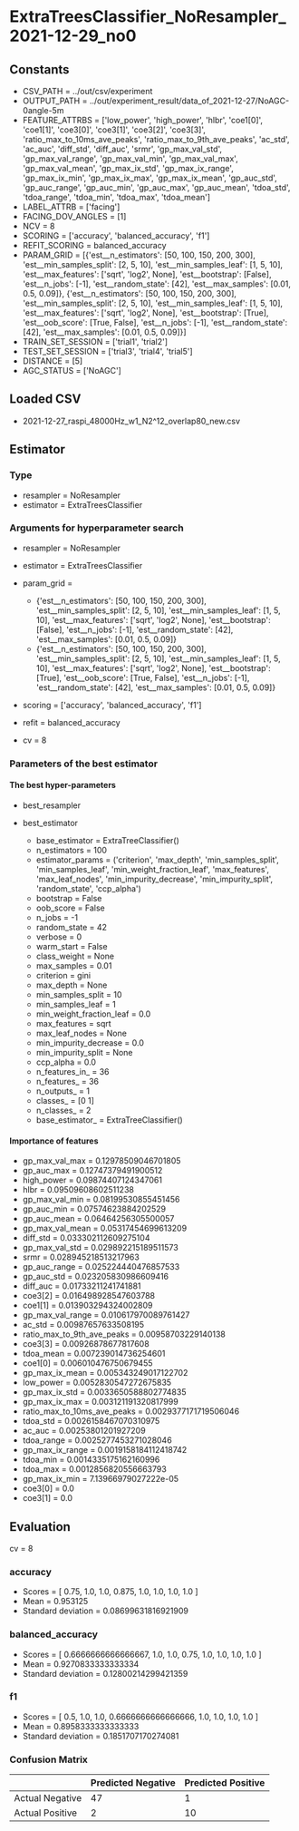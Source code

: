 # ExtraTreesClassifier_NoResampler_2021-12-29_no0
## Constants
- CSV_PATH = ../out/csv/experiment
- OUTPUT_PATH = ../out/experiment_result/data_of_2021-12-27/NoAGC-0angle-5m
- FEATURE_ATTRBS = ['low_power', 'high_power', 'hlbr', 'coe1[0]', 'coe1[1]', 'coe3[0]', 'coe3[1]', 'coe3[2]', 'coe3[3]', 'ratio_max_to_10ms_ave_peaks', 'ratio_max_to_9th_ave_peaks', 'ac_std', 'ac_auc', 'diff_std', 'diff_auc', 'srmr', 'gp_max_val_std', 'gp_max_val_range', 'gp_max_val_min', 'gp_max_val_max', 'gp_max_val_mean', 'gp_max_ix_std', 'gp_max_ix_range', 'gp_max_ix_min', 'gp_max_ix_max', 'gp_max_ix_mean', 'gp_auc_std', 'gp_auc_range', 'gp_auc_min', 'gp_auc_max', 'gp_auc_mean', 'tdoa_std', 'tdoa_range', 'tdoa_min', 'tdoa_max', 'tdoa_mean']
- LABEL_ATTRB = ['facing']
- FACING_DOV_ANGLES = [1]
- NCV = 8
- SCORING = ['accuracy', 'balanced_accuracy', 'f1']
- REFIT_SCORING = balanced_accuracy
- PARAM_GRID = [{'est__n_estimators': [50, 100, 150, 200, 300], 'est__min_samples_split': [2, 5, 10], 'est__min_samples_leaf': [1, 5, 10], 'est__max_features': ['sqrt', 'log2', None], 'est__bootstrap': [False], 'est__n_jobs': [-1], 'est__random_state': [42], 'est__max_samples': [0.01, 0.5, 0.09]}, {'est__n_estimators': [50, 100, 150, 200, 300], 'est__min_samples_split': [2, 5, 10], 'est__min_samples_leaf': [1, 5, 10], 'est__max_features': ['sqrt', 'log2', None], 'est__bootstrap': [True], 'est__oob_score': [True, False], 'est__n_jobs': [-1], 'est__random_state': [42], 'est__max_samples': [0.01, 0.5, 0.09]}]
- TRAIN_SET_SESSION = ['trial1', 'trial2']
- TEST_SET_SESSION = ['trial3', 'trial4', 'trial5']
- DISTANCE = [5]
- AGC_STATUS = ['NoAGC']

## Loaded CSV
- 2021-12-27_raspi_48000Hz_w1_N2^12_overlap80_new.csv

## Estimator
### Type
- resampler = NoResampler
- estimator = ExtraTreesClassifier

### Arguments for hyperparameter search
- resampler = NoResampler
- estimator = ExtraTreesClassifier
- param_grid = 
	- {'est__n_estimators': [50, 100, 150, 200, 300], 'est__min_samples_split': [2, 5, 10], 'est__min_samples_leaf': [1, 5, 10], 'est__max_features': ['sqrt', 'log2', None], 'est__bootstrap': [False], 'est__n_jobs': [-1], 'est__random_state': [42], 'est__max_samples': [0.01, 0.5, 0.09]}
	- {'est__n_estimators': [50, 100, 150, 200, 300], 'est__min_samples_split': [2, 5, 10], 'est__min_samples_leaf': [1, 5, 10], 'est__max_features': ['sqrt', 'log2', None], 'est__bootstrap': [True], 'est__oob_score': [True, False], 'est__n_jobs': [-1], 'est__random_state': [42], 'est__max_samples': [0.01, 0.5, 0.09]}

- scoring = ['accuracy', 'balanced_accuracy', 'f1']
- refit = balanced_accuracy
- cv = 8

### Parameters of the best estimator
#### The best hyper-parameters
- best_resampler

- best_estimator
	- base_estimator = ExtraTreeClassifier()
	- n_estimators = 100
	- estimator_params = ('criterion', 'max_depth', 'min_samples_split', 'min_samples_leaf', 'min_weight_fraction_leaf', 'max_features', 'max_leaf_nodes', 'min_impurity_decrease', 'min_impurity_split', 'random_state', 'ccp_alpha')
	- bootstrap = False
	- oob_score = False
	- n_jobs = -1
	- random_state = 42
	- verbose = 0
	- warm_start = False
	- class_weight = None
	- max_samples = 0.01
	- criterion = gini
	- max_depth = None
	- min_samples_split = 10
	- min_samples_leaf = 1
	- min_weight_fraction_leaf = 0.0
	- max_features = sqrt
	- max_leaf_nodes = None
	- min_impurity_decrease = 0.0
	- min_impurity_split = None
	- ccp_alpha = 0.0
	- n_features_in_ = 36
	- n_features_ = 36
	- n_outputs_ = 1
	- classes_ = [0 1]
	- n_classes_ = 2
	- base_estimator_ = ExtraTreeClassifier()

#### Importance of features
- gp_max_val_max = 0.12978509046701805
- gp_auc_max = 0.12747379491900512
- high_power = 0.09874407124347061
- hlbr = 0.09509608602511238
- gp_max_val_min = 0.08199530855451456
- gp_auc_min = 0.07574623884202529
- gp_auc_mean = 0.06464256305500057
- gp_max_val_mean = 0.05317454699613209
- diff_std = 0.033302112609275104
- gp_max_val_std = 0.029892215189511573
- srmr = 0.028945218513217963
- gp_auc_range = 0.025224440476857533
- gp_auc_std = 0.023205830986609416
- diff_auc = 0.01733211241741881
- coe3[2] = 0.016498928547603788
- coe1[1] = 0.013903294324002809
- gp_max_val_range = 0.010617970089761427
- ac_std = 0.00987657633508195
- ratio_max_to_9th_ave_peaks = 0.00958703229140138
- coe3[3] = 0.00926878677817608
- tdoa_mean = 0.007239014736254601
- coe1[0] = 0.006010476750679455
- gp_max_ix_mean = 0.005343249017122702
- low_power = 0.0052830547272675835
- gp_max_ix_std = 0.0033650588802774835
- gp_max_ix_max = 0.003121191320817999
- ratio_max_to_10ms_ave_peaks = 0.0029377171719506046
- tdoa_std = 0.0026158467070310975
- ac_auc = 0.00253801201927209
- tdoa_range = 0.0025277453271028046
- gp_max_ix_range = 0.0019158184112418742
- tdoa_min = 0.0014335175162160996
- tdoa_max = 0.0012856820556663793
- gp_max_ix_min = 7.13966979027222e-05
- coe3[0] = 0.0
- coe3[1] = 0.0

## Evaluation
cv = 8
### accuracy
- Scores = [ 0.75, 1.0, 1.0, 0.875, 1.0, 1.0, 1.0, 1.0 ]
- Mean = 0.953125
- Standard deviation = 0.08699631816921909

### balanced_accuracy
- Scores = [ 0.6666666666666667, 1.0, 1.0, 0.75, 1.0, 1.0, 1.0, 1.0 ]
- Mean = 0.9270833333333334
- Standard deviation = 0.12800214299421359

### f1
- Scores = [ 0.5, 1.0, 1.0, 0.6666666666666666, 1.0, 1.0, 1.0, 1.0 ]
- Mean = 0.8958333333333333
- Standard deviation = 0.1851707170274081

### Confusion Matrix
|  | Predicted Negative | Predicted Positive |
| --- | --- | --- |
| Actual Negative | 47 | 1 |
| Actual Positive | 2 | 10 |

      